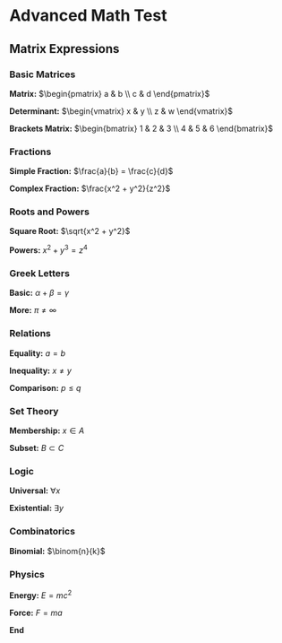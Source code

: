 # Advanced Math Test

## Matrix Expressions

### Basic Matrices
**Matrix:** $\begin{pmatrix} a & b \\ c & d \end{pmatrix}$

**Determinant:** $\begin{vmatrix} x & y \\ z & w \end{vmatrix}$

**Brackets Matrix:** $\begin{bmatrix} 1 & 2 & 3 \\ 4 & 5 & 6 \end{bmatrix}$

### Fractions
**Simple Fraction:** $\frac{a}{b} = \frac{c}{d}$

**Complex Fraction:** $\frac{x^2 + y^2}{z^2}$

### Roots and Powers
**Square Root:** $\sqrt{x^2 + y^2}$

**Powers:** $x^2 + y^3 = z^4$

### Greek Letters
**Basic:** $\alpha + \beta = \gamma$

**More:** $\pi \neq \infty$

### Relations
**Equality:** $a = b$

**Inequality:** $x \neq y$

**Comparison:** $p \leq q$

### Set Theory
**Membership:** $x \in A$

**Subset:** $B \subset C$

### Logic
**Universal:** $\forall x$

**Existential:** $\exists y$

### Combinatorics
**Binomial:** $\binom{n}{k}$

### Physics
**Energy:** $E = mc^2$

**Force:** $F = ma$

**End**
